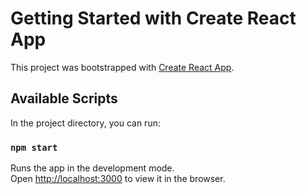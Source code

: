 # Getting Started with Create React App

This project was bootstrapped with [Create React App](https://github.com/facebook/create-react-app).

## Available Scripts

In the project directory, you can run:

### `npm start`

Runs the app in the development mode.\
Open [http://localhost:3000](http://localhost:3000) to view it in the browser.

<!-- CODE ADD TO CART POPUP and remove popup -->
<!-- Check on mobile if there's enough space when at bottom -->
<!-- Insert a logo in the head tag -->
<!-- Change the Theme colour to fit the app -->
<!-- The serach bar should be able to work everywhere else too -->
<!-- SHould be able to saerch from every page -->
<!-- Check for stcoks too when adding -->